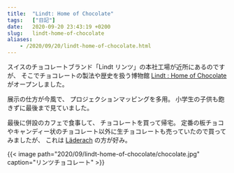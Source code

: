 ```yaml
---
title:  "Lindt: Home of Chocolate"
tags:	["日記"]
date:	2020-09-20 23:43:19 +0200
slug:   lindt-home-of-chocolate
aliases:
    - /2020/09/20/lindt-home-of-chocolate.html
---
```

スイスのチョコレートブランド「Lindt リンツ」の本社工場が近所にあるのですが、
そこでチョコレートの製法や歴史を扱う博物館 [Lindt : Home of Chocolate](https://www.lindt-home-of-chocolate.com/de/) がオープンしました。

展示の仕方が今風で、
プロジェクションマッピングを多用。
小学生の子供も飽きずに最後まで見ていました。

最後に併設のカフェで食事して、
チョコレートを買って帰宅。
定番の板チョコやキャンディー状のチョコレート以外に生チョコレートも売っていたので買ってみましたが、
これは [Läderach](https://www.laderach.com/) の方が好み。

{{< image 
    path="2020/09/lindt-home-of-chocolate/chocolate.jpg"
    caption="リンツチョコレート"
    >}}